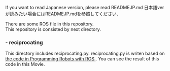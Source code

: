If you want to read Japanese version, please read READMEJP.md
日本語verが読みたい場合にはREADMEJP.mdを参照してください．


There are some ROS file in this repository.  
This repository is consisted by next directory.  
### - reciprocating  
  This directory includes reciprocating.py. reciprocating.py is writen based on [the code in Programming Robots with ROS ](https://github.com/osrf/rosbook/blob/master/wanderbot/red_light_green_light.py). You can see the result of this code in this Movie.  
  

  
  
  

